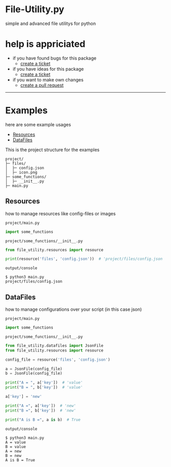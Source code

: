 # File-Utility.py
 simple and advanced file utilitys for python

# help is appriciated
- if you have found bugs for this package
  - [create a ticket](https://github.com/PlayerG9/File-Utility.py/issues/new/choose)
- if you have ideas for this package
  - [create a ticket](https://github.com/PlayerG9/File-Utility.py/issues/new/choose)
- if you want to make own changes
  - [create a pull request](https://github.com/PlayerG9/File-Utility.py/pulls)

-----

# Examples
here are some example usages

- [Resources](#resources)
- [DataFiles](#datafiles)

This is the project structure for the examples
```text
project/
├─ files/
│  ├─ config.json
│  ├─ icon.png
├─ some_functions/
│  ├─ __init__.py
├─ main.py
```

## Resources
how to manage resources like config-files or images

`project/main.py`
```python
import some_functions
```
`project/some_functions/__init__.py`
```python
from file_utility.resources import resource

print(resource('files', 'config.json'))  # 'project/files/config.json
```
`output/console`
```commandline
$ python3 main.py
project/files/config.json
```

## DataFiles
how to manage configurations over your script
(in this case json)

`project/main.py`
```python
import some_functions
```
`project/some_functions/__init__.py`
```python
from file_utility.datafiles import JsonFile
from file_utility.resources import resource

config_file = resource('files', 'config.json')

a = JsonFile(config_file)
b = JsonFile(config_file)

print("A = ", a['key'])  # 'value'
print("B = ", b['key'])  # 'value'

a['key'] = 'new'

print("A =", a['key'])  # 'new'
print("B =", b['key'])  # 'new'

print("A is B =", a is b)  # True
```
`output/console`
```commandline
$ python3 main.py
A = value
B = value
A = new
B = new
A is B = True
```
